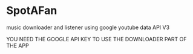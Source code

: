 # SpotAFan




music downloader and listener using google youtube data API V3




YOU NEED THE GOOGLE API KEY TO USE THE DOWNLOADER PART OF THE APP
